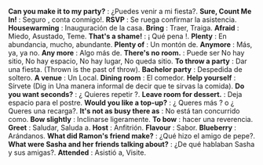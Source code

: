 **Can you make it to my party?** : ¿Puedes venir a mi fiesta?.
**Sure, Count Me In!** : Seguro , conta conmigo!.
**RSVP** : Se ruega confirmar la asistencia.
**Housewarming** : Inauguración de la casa.
**Bring** : Traer, Traiga.
**Afraid** : Miedo, Asustado, Teme.
**That's a shame!** : ¡ Qué pena !.
**Plenty** : En abundancia, mucho, abundante. 
**Plenty of** : Un montón de.
**Anymore** : Más, ya, ya no.
**Any more** : Algo más de.
**There's no room.** : Puede ser No hay sitio, No hay espacio, No hay lugar, No queda sitio.
**To throw a party** : Dar una fiesta. (Thrown is the past of throw).
**Bachelor party** : Despedida de soltero.
**A venue** : Un Local.
**Dining room** : El comedor.
**Help yourself** : Sírvete (Dig in Una manera informal de decir que te sirvas la comida).
**Do you want seconds?** : ¿ Quieres repetir ?.
**Leave room for dessert.** : Deja espacio para el postre.
**Would you like a top-up?** : ¿ Queres más ? o ¿ Queres una recarga?.
**It's not as busy there as** :  No está tan concurrido como.
**Bow slightly** : Inclinarse ligeramente. 
**To bow** : hacer una reverencia.
**Greet** : Saludar, Saluda a.
**Host** : Anfitrión.
**Flavour** : Sabor.
**Blueberry** : Arándanos.
**What did Ramon's friend make?** : ¿Qué hizo el amigo de pepe?.
**What were Sasha and her friends talking about?** : ¿De qué hablaban Sasha y sus amigas?.
**Attended** : Asistió a, Visite.